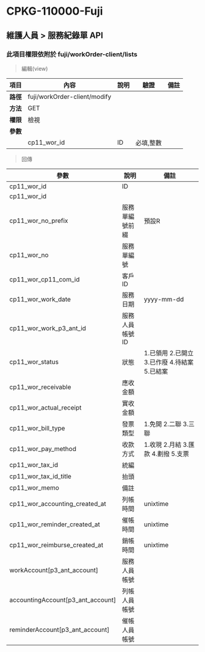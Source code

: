# CPKG-110000-Fuji

## 維護人員 > 服務紀錄單 API

### 此項目權限依附於 fuji/workOrder-client/lists

> 編輯(view)

| 項目                      | 內容                       | 說明                |驗證                      |   備註         |
|---------------------------|----------------------------|----------------------|-----------------|----------------|
| <b>路徑</b>               | fuji/workOrder-client/modify    |                        |                |                  |
| <b>方法</b>               | GET                        |                    |                    |                 |
| <b>權限</b>               | 檢視                       |                     |                   |                 |
| <b>參數</b>               |                            |                       |                 |                 |
|                          | cp11_wor_id             | ID            | 必填,整數               |                 |

> 回傳

| 參數                                                                        | 說明                            | 備註                           |
|----------------------------------------------------------------------------|--------------------------------|--------------------------------|
| cp11_wor_id               | ID                            |                                |
| cp11_wor_id              |                             |                                |
| cp11_wor_no_prefix              | 服務單編號前綴                            | 預設R                               |
| cp11_wor_no              | 服務單編號                            |                                |
| cp11_wor_cp11_com_id              | 客戶ID                            |                                |
| cp11_wor_work_date              | 服務日期                            | yyyy-mm-dd                               |
| cp11_wor_work_p3_ant_id              | 服務人員帳號ID                            |                                |
| cp11_wor_status              | 狀態                            | 1.已領用 2.已開立 3.已作廢 4.待結案 5.已結案                              |
| cp11_wor_receivable              | 應收金額                            |                               |
| cp11_wor_actual_receipt              | 實收金額                            |                                |
| cp11_wor_bill_type              | 發票類型                             | 1.免開 2.二聯 3.三聯                               |
| cp11_wor_pay_method              | 收款方式                             | 1.收現 2.月結 3.匯款 4.劃撥 5.支票                               |
| cp11_wor_tax_id              | 統編                             |                                |
| cp11_wor_tax_id_title              | 抬頭                             |                                |
| cp11_wor_memo              | 備註                             |                                |
| cp11_wor_accounting_created_at              | 列帳時間                             | unixtime                               |
| cp11_wor_reminder_created_at              | 催帳時間                             | unixtime                               |
| cp11_wor_reimburse_created_at              | 銷帳時間                             | unixtime                               |
| workAccount[p3_ant_account]              | 服務人員帳號                             |                                |
| accountingAccount[p3_ant_account]              | 列帳人員帳號                             |                                |
| reminderAccount[p3_ant_account]              | 催帳人員帳號                             |                                |
